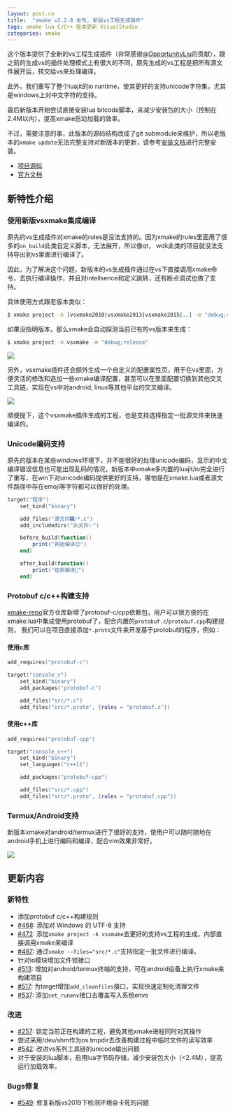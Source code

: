 ```yaml
---
layout: post.cn
title:  "xmake v2.2.8 发布, 新版vs工程生成插件"
tags: xmake lua C/C++ 版本更新 VisualStudio
categories: xmake
---
```


这个版本提供了全新的vs工程生成插件（非常感谢@[OpportunityLiu](https://github.com/OpportunityLiu)的贡献），跟之前的生成vs的插件处理模式上有很大的不同，原先生成的vs工程是把所有源文件展开后，转交给vs来处理编译。

此外，我们重写了整个luajit的io runtime，使其更好的支持unicode字符集，尤其是windows上对中文字符的支持。

最后新版本开始尝试直接安装lua bitcode脚本，来减少安装包的大小（控制在2.4M以内），提高xmake启动加载的效率。

不过，需要注意的事，此版本的源码结构改成了git submodule来维护，所以老版本的`xmake update`无法完整支持对新版本的更新，请参考[安装文档](https://xmake.io/#/zh-cn/guide/installation)进行完整安装。

* [项目源码](https://github.com/xmake-io/xmake)
* [官方文档](https://xmake.io/#/zh/)

## 新特性介绍

### 使用新版vsxmake集成编译

原先的vs生成插件对xmake的rules是没法支持的。因为xmake的rules里面用了很多的`on_build`此类自定义脚本，无法展开，所以像qt， wdk此类的项目就没法支持导出到vs里面进行编译了。

因此，为了解决这个问题，新版本的vs生成插件通过在vs下直接调用xmake命令，去执行编译操作，并且对intellsence和定义跳转，还有断点调试也做了支持。

具体使用方式跟老版本类似：

```bash
$ xmake project -k [vsxmake2010|vsxmake2013|vsxmake2015|..] -m "debug;release"
```

如果没指明版本，那么xmake会自动探测当前已有的vs版本来生成：

```bash
$ xmake project -k vsxmake -m "debug;release"
```

![](https://xmake.io/assets/img/manual/qt_vs.png)









另外，vsxmake插件还会额外生成一个自定义的配置属性页，用于在vs里面，方便灵活的修改和追加一些xmake编译配置，甚至可以在里面配置切换到其他交叉工具链，实现在vs中对android, linux等其他平台的交叉编译。

![](https://xmake.io/assets/img/manual/property_page_vsxmake.png)

顺便提下，这个vsxmake插件生成的工程，也是支持选择指定一批源文件来快速编译的。

### Unicode编码支持

原先的版本在某些windows环境下，并不能很好的处理unicode编码，显示的中文编译错误信息也可能出现乱码的情况，新版本中xmake多内置的luajit/io完全进行了重写，在win下对unicode编码提供更好的支持，哪怕是在xmake.lua或者源文件路径中存在emoji等字符都可以很好的处理。

```lua
target("程序")
    set_kind("binary")

    add_files("源文件🎆/*.c")
    add_includedirs("头文件✨")

    before_build(function()
        print("开始编译😊")
    end)

    after_build(function()
        print("结束编译🎉")
    end)
```

### Protobuf c/c++构建支持

[xmake-repo](https://github.com/xmake-io/xmake-repo)官方仓库新增了protobuf-c/cpp依赖包，用户可以很方便的在xmake.lua中集成使用protobuf了，配合内置的`protobuf.c`/`protobuf.cpp`构建规则，
我们可以在项目直接添加`*.proto`文件来开发基于protobuf的程序，例如：

#### 使用c库

```lua
add_requires("protobuf-c")

target("console_c")
    set_kind("binary")
    add_packages("protobuf-c")

    add_files("src/*.c")
    add_files("src/*.proto", {rules = "protobuf.c"})
```

#### 使用c++库

```lua
add_requires("protobuf-cpp")

target("console_c++")
    set_kind("binary")
    set_languages("c++11")

    add_packages("protobuf-cpp")

    add_files("src/*.cpp")
    add_files("src/*.proto", {rules = "protobuf.cpp"})
```

### Termux/Android支持

新版本xmake对android/termux进行了很好的支持，使用户可以随时随地在android手机上进行编码和编译，配合vim效果非常好。

![](https://user-images.githubusercontent.com/151335/62007118-5fa1a180-b17c-11e9-821c-9a6d8d00a23b.jpeg)

## 更新内容

### 新特性

* 添加protobuf c/c++构建规则
* [#468](https://github.com/xmake-io/xmake/pull/468): 添加对 Windows 的 UTF-8 支持
* [#472](https://github.com/xmake-io/xmake/pull/472): 添加`xmake project -k vsxmake`去更好的支持vs工程的生成，内部直接调用xmake来编译
* [#487](https://github.com/xmake-io/xmake/issues/487): 通过`xmake --files="src/*.c"`支持指定一批文件进行编译。
* 针对io模块增加文件锁接口
* [#513](https://github.com/xmake-io/xmake/issues/513): 增加对android/termux终端的支持，可在android设备上执行xmake来构建项目
* [#517](https://github.com/xmake-io/xmake/issues/517): 为target增加`add_cleanfiles`接口，实现快速定制化清理文件
* [#537](https://github.com/xmake-io/xmake/pull/537): 添加`set_runenv`接口去覆盖写入系统envs

### 改进

* [#257](https://github.com/xmake-io/xmake/issues/257): 锁定当前正在构建的工程，避免其他xmake进程同时对其操作
* 尝试采用/dev/shm作为os.tmpdir去改善构建过程中临时文件的读写效率
* [#542](https://github.com/xmake-io/xmake/pull/542): 改进vs系列工具链的unicode输出问题
* 对于安装的lua脚本，启用lua字节码存储，减少安装包大小（<2.4M），提高运行加载效率。

### Bugs修复

* [#549](https://github.com/xmake-io/xmake/issues/549): 修复新版vs2019下检测环境会卡死的问题

